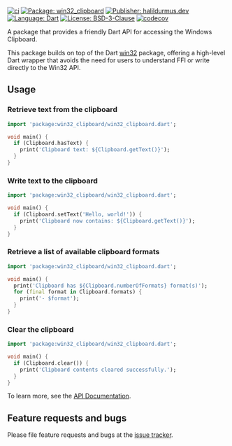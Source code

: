 [![ci][ci_badge]][ci_link]
[![Package: win32_clipboard][package_badge]][package_link]
[![Publisher: halildurmus.dev][publisher_badge]][publisher_link]
[![Language: Dart][language_badge]][language_link]
[![License: BSD-3-Clause][license_badge]][license_link]
[![codecov][codecov_badge_link]][codecov_link]

A package that provides a friendly Dart API for accessing the Windows Clipboard.

This package builds on top of the Dart [win32][win32_pub_dev_link] package,
offering a high-level Dart wrapper that avoids the need for users to understand
FFI or write directly to the Win32 API.

## Usage

### Retrieve text from the clipboard

```dart
import 'package:win32_clipboard/win32_clipboard.dart';

void main() {
  if (Clipboard.hasText) {
    print('Clipboard text: ${Clipboard.getText()}');
  }
}
```

### Write text to the clipboard

```dart
import 'package:win32_clipboard/win32_clipboard.dart';

void main() {
  if (Clipboard.setText('Hello, world!')) {
    print('Clipboard now contains: ${Clipboard.getText()}');
  }
}
```

### Retrieve a list of available clipboard formats

```dart
import 'package:win32_clipboard/win32_clipboard.dart';

void main() {
  print('Clipboard has ${Clipboard.numberOfFormats} format(s)');
  for (final format in Clipboard.formats) {
    print('- $format');
  }
}
```

### Clear the clipboard

```dart
import 'package:win32_clipboard/win32_clipboard.dart';

void main() {
  if (Clipboard.clear()) {
    print('Clipboard contents cleared successfully.');
  }
}
```

To learn more, see the [API Documentation][api_documentation_link].

## Feature requests and bugs

Please file feature requests and bugs at the
[issue tracker][issue_tracker_link].

[api_documentation_link]: https://pub.dev/documentation/win32_clipboard/latest/
[ci_badge]: https://github.com/halildurmus/win32_clipboard/actions/workflows/dart.yml/badge.svg
[ci_link]: https://github.com/halildurmus/win32_clipboard/actions/workflows/dart.yml
[codecov_badge_link]: https://codecov.io/gh/halildurmus/win32_clipboard/branch/main/graph/badge.svg?token=AM792MK0UT
[codecov_link]: https://codecov.io/gh/halildurmus/win32_clipboard
[issue_tracker_link]: https://github.com/halildurmus/win32_clipboard/issues
[language_badge]: https://img.shields.io/badge/language-Dart-blue.svg
[language_link]: https://dart.dev
[license_badge]: https://img.shields.io/github/license/halildurmus/win32_clipboard?color=blue
[license_link]: https://opensource.org/licenses/BSD-3-Clause
[package_badge]: https://img.shields.io/pub/v/win32_clipboard.svg
[package_link]: https://pub.dev/packages/win32_clipboard
[publisher_badge]: https://img.shields.io/pub/publisher/win32_clipboard.svg
[publisher_link]: https://pub.dev/publishers/halildurmus.dev
[win32_pub_dev_link]: https://pub.dev/packages/win32
